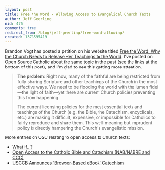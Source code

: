 ```yaml
---
layout: post
title: Free the Word - Allowing Access to Evangelical Church Texts
author: Jeff Geerling
nid: 475
comments: true
redirect_from: /blog/jeff-geerling/free-word-allowing/
created: 1373595419
---
```

Brandon Vogt has posted a petition on his website titled <a href="http://brandonvogt.com/free-word/">Free the Word: Why the Church Needs to Release Her Teachings to the World</a>. I've posted on Open Source Catholic about the same topic in the past (see the links at the bottom of this post), and I'm glad to see this getting more attention.

<blockquote>
<strong>The problem</strong>: Right now, many of the faithful are being restricted from fully sharing Scripture and other teachings of the Church in the most effective ways. We need to be flooding the world with the lumen fidei—the light of faith—yet there are current Church policies preventing this from happening.

The current licensing policies for the most essential texts and teachings of the Church (e.g. the Bible, the Catechism, encyclicals, etc.) are making it difficult, expensive, or impossible for Catholics to fairly reproduce and share them. This well-meaning but imprudent policy is directly hampering the Church's evangelistic mission.
</blockquote>

More entries on OSC relating to open access to Church texts:

<ul>
<li><a href="/blog/oscatholic/what-if">What if...?</a></li>
<li><a href="/blog/jeff-geerling/open-access-catholic">Open Access to the Catholic Bible and Catechism (NAB/NABRE and CCC)</a></li>
<li><a href="/blog/jeff-geerling/usccb-announces-brows">USCCB Announces 'Browser-Based eBook' Catechism</a></li>
</ul>

